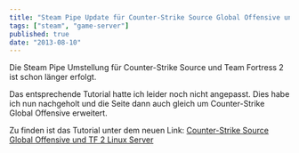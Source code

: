```yaml
---
title: "Steam Pipe Update für Counter-Strike Source Global Offensive und Team Fortress 2 Tutorial"
tags: ["steam", "game-server"]
published: true
date: "2013-08-10"
---
```


Die Steam Pipe Umstellung für Counter-Strike Source und Team Fortress 2 ist schon länger erfolgt.

Das entsprechende Tutorial hatte ich leider noch nicht angepasst. Dies habe ich nun nachgeholt und die Seite dann auch gleich um Counter-Strike Global Offensive erweitert.

Zu finden ist das Tutorial unter dem neuen Link: [Counter-Strike Source Global Offensive und TF 2 Linux Server](/tutorials/counter-strike-source-global-offensive-und-tf-2-linux-server/ "Counter-Strike Source Global Offensive und TF 2 Linux Server")

